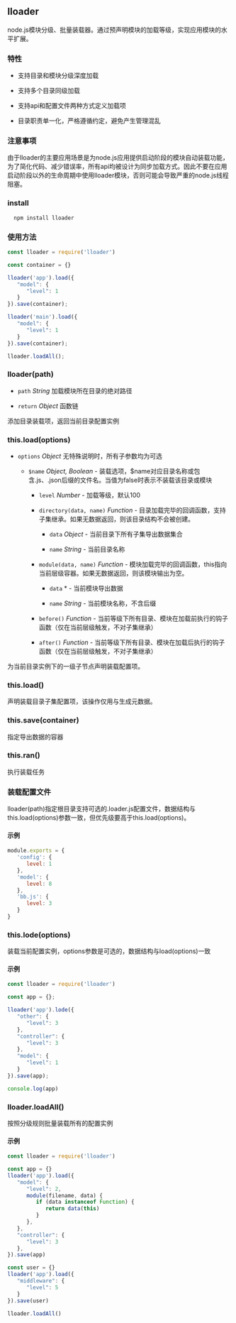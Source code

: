 ## lloader

node.js模块分级、批量装载器。通过预声明模块的加载等级，实现应用模块的水平扩展。

### 特性

* 支持目录和模块分级深度加载

* 支持多个目录同级加载

* 支持api和配置文件两种方式定义加载项

* 目录职责单一化，严格遵循约定，避免产生管理混乱


### 注意事项

由于lloader的主要应用场景是为node.js应用提供启动阶段的模块自动装载功能，为了简化代码、减少错误率，所有api均被设计为同步加载方式。因此不要在应用启动阶段以外的生命周期中使用lloader模块，否则可能会导致严重的node.js线程阻塞。

### install

      npm install lloader

### 使用方法

```js
const lloader = require('lloader')

const container = {}

lloader('app').load({
   "model": {
      "level": 1
   }
}).save(container);

lloader('main').load({
   "model": {
      "level": 1
   }
}).save(container);

lloader.loadAll();
```

### lloader(path)

*  `path` *String* 加载模块所在目录的绝对路径

*  `return` *Object* 函数链

添加目录装载项，返回当前目录配置实例

### this.load(options)

*  `options` *Object* 无特殊说明时，所有子参数均为可选

      *  `$name` *Object, Boolean* - 装载选项，$name对应目录名称或包含.js、.json后缀的文件名。当值为false时表示不装载该目录或模块

         *  `level` *Number* - 加载等级，默认100

         *  `directory(data, name)` *Function* - 目录加载完毕的回调函数，支持子集继承。如果无数据返回，则该目录结构不会被创建。

               *  `data` *Object* - 当前目录下所有子集导出数据集合

               *  `name` *String* - 当前目录名称

         *  `module(data, name)` *Function* - 模块加载完毕的回调函数，this指向当前层级容器。如果无数据返回，则该模块输出为空。

               *  `data` * - 当前模块导出数据

               *  `name` *String* - 当前模块名称，不含后缀

         *  `before()` *Function* - 当前等级下所有目录、模块在加载前执行的钩子函数（仅在当前层级触发，不对子集继承）

         *  `after()` *Function* - 当前等级下所有目录、模块在加载后执行的钩子函数（仅在当前层级触发，不对子集继承）

为当前目录实例下的一级子节点声明装载配置项。

### this.load()

声明装载目录子集配置项，该操作仅用与生成元数据。

### this.save(container)

指定导出数据的容器

### this.ran()

执行装载任务

### 装载配置文件

lloader(path)指定根目录支持可选的.loader.js配置文件，数据结构与this.load(options)参数一致，但优先级要高于this.load(options)。


#### 示例

```js
module.exports = {
   'config': {
      level: 1
   },
   'model': {
      level: 8
   },
   'bb.js': {
      level: 3
   }
}
```


### this.lode(options)

装载当前配置实例，options参数是可选的，数据结构与load(options)一致

#### 示例

```js
const lloader = require('lloader')

const app = {};

lloader('app').lode({
   "other": {
      "level": 3
   },
   "controller": {
      "level": 3
   },
   "model": {
      "level": 1
   }
}).save(app);

console.log(app)
```


### lloader.loadAll()

按照分级规则批量装载所有的配置实例

#### 示例

```js
const lloader = require('lloader')

const app = {}
lloader('app').load({
   "model": {
      "level": 2,
      module(filename, data) {
         if (data instanceof Function) {
            return data(this)
         }
      },
   },
   "controller": {
      "level": 3
   },
}).save(app)

const user = {}
lloader('app').load({
   "middleware": {
      "level": 5
   }
}).save(user)

lloader.loadAll()
```
